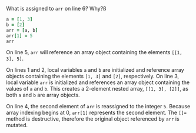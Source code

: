 What is assigned to `arr` on line 6? Why?ß
```Ruby
a = [1, 3]
b = [2]
arr = [a, b]
arr[1] = 5
arr
```
On line 5, `arr` will reference an array object containing the elements `[[1, 3], 5]`.

On lines 1 and 2, local variables `a` and `b` are initialized and reference array objects containing the elements `[1, 3]` and `[2]`, respectively. On line 3, local variable `arr` is initialized and references an array object containing the values of `a` and `b`. This creates a 2-element nested array, `[[1, 3], [2]]`, as both `a` and `b` are array objects.

On line 4, the second element of `arr` is reassigned to the integer `5`. Because array indexing begins at 0, `arr[1]` represents the second element. The `[]=` method is destructive, therefore the original object referenced by `arr` is mutated.